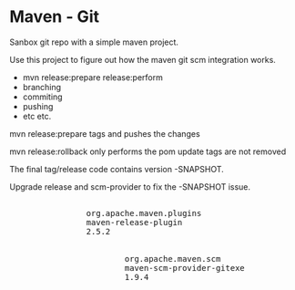 # Maven - Git

Sanbox git repo with a simple maven project.

Use this project to figure out how the maven git scm integration works.
- mvn release:prepare release:perform
- branching
- commiting
- pushing
- etc etc.


mvn release:prepare tags and pushes the changes

mvn release:rollback only performs the pom update tags are not removed

The final tag/release code contains version -SNAPSHOT.

Upgrade release and scm-provider to fix the -SNAPSHOT issue.

<pre>
            <plugin>
                <groupId>org.apache.maven.plugins</groupId>
                <artifactId>maven-release-plugin</artifactId>
                <version>2.5.2</version>
                <dependencies>
                    <dependency>
                        <groupId>org.apache.maven.scm</groupId>
                        <artifactId>maven-scm-provider-gitexe</artifactId>
                        <version>1.9.4</version>
                    </dependency>
                </dependencies>
            </plugin>
</pre>